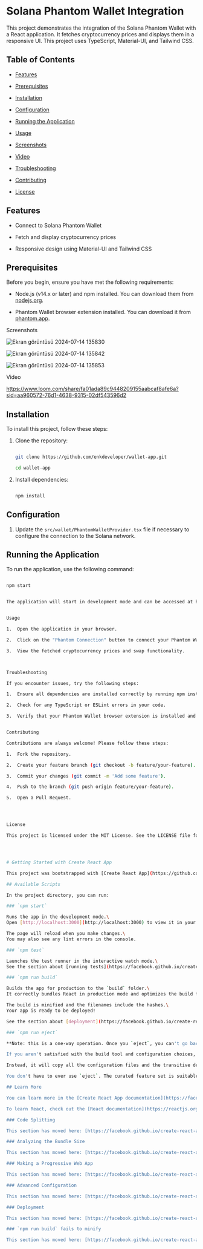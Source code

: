 # Solana Phantom Wallet Integration


This project demonstrates the integration of the Solana Phantom Wallet with a React application. It fetches cryptocurrency prices and displays them in a responsive UI. This project uses TypeScript, Material-UI, and Tailwind CSS.


## Table of Contents


- [Features](#features)

- [Prerequisites](#prerequisites)

- [Installation](#installation)

- [Configuration](#configuration)

- [Running the Application](#running-the-application)

- [Usage](#usage)

- [Screenshots](#screenshots)

- [Video](#video)

- [Troubleshooting](#troubleshooting)

- [Contributing](#contributing)

- [License](#license)


## Features

- Connect to Solana Phantom Wallet

- Fetch and display cryptocurrency prices

- Responsive design using Material-UI and Tailwind CSS


## Prerequisites

Before you begin, ensure you have met the following requirements:

- Node.js (v14.x or later) and npm installed. You can download them from [nodejs.org](https://nodejs.org/).

- Phantom Wallet browser extension installed. You can download it from [phantom.app](https://phantom.app/).



Screenshots

![Ekran görüntüsü 2024-07-14 135830](https://github.com/user-attachments/assets/a5c0da14-dc4a-4c94-bfcd-fd1b27670a52)

![Ekran görüntüsü 2024-07-14 135842](https://github.com/user-attachments/assets/63eae309-3e84-4adf-97d0-7276e0e638b8)

![Ekran görüntüsü 2024-07-14 135853](https://github.com/user-attachments/assets/1b7a540b-777c-4534-aaac-d5c2ed4143da)


Video

https://www.loom.com/share/fa01ada89c9448209155aabcaf8afe6a?sid=aa960572-76d1-4638-9315-02df543596d2


## Installation


To install this project, follow these steps:


1. Clone the repository:

    ```sh

    git clone https://github.com/enkdeveloper/wallet-app.git

    cd wallet-app

    ```


2. Install dependencies:

    ```sh

    npm install

    ```


## Configuration


1. Update the `src/wallet/PhantomWalletProvider.tsx` file if necessary to configure the connection to the Solana network.



## Running the Application


To run the application, use the following command:


```sh

npm start


The application will start in development mode and can be accessed at http://localhost:3000.


Usage

1.	Open the application in your browser.

2.	Click on the "Phantom Connection" button to connect your Phantom Wallet (currently disabled).

3.	View the fetched cryptocurrency prices and swap functionality.



Troubleshooting

If you encounter issues, try the following steps:

1.	Ensure all dependencies are installed correctly by running npm install.

2.	Check for any TypeScript or ESLint errors in your code.

3.	Verify that your Phantom Wallet browser extension is installed and configured properly.


Contributing

Contributions are always welcome! Please follow these steps:

1.	Fork the repository.

2.	Create your feature branch (git checkout -b feature/your-feature).

3.	Commit your changes (git commit -m 'Add some feature').

4.	Push to the branch (git push origin feature/your-feature).

5.	Open a Pull Request.




License

This project is licensed under the MIT License. See the LICENSE file for details.




# Getting Started with Create React App

This project was bootstrapped with [Create React App](https://github.com/facebook/create-react-app).

## Available Scripts

In the project directory, you can run:

### `npm start`

Runs the app in the development mode.\
Open [http://localhost:3000](http://localhost:3000) to view it in your browser.

The page will reload when you make changes.\
You may also see any lint errors in the console.

### `npm test`

Launches the test runner in the interactive watch mode.\
See the section about [running tests](https://facebook.github.io/create-react-app/docs/running-tests) for more information.

### `npm run build`

Builds the app for production to the `build` folder.\
It correctly bundles React in production mode and optimizes the build for the best performance.

The build is minified and the filenames include the hashes.\
Your app is ready to be deployed!

See the section about [deployment](https://facebook.github.io/create-react-app/docs/deployment) for more information.

### `npm run eject`

**Note: this is a one-way operation. Once you `eject`, you can't go back!**

If you aren't satisfied with the build tool and configuration choices, you can `eject` at any time. This command will remove the single build dependency from your project.

Instead, it will copy all the configuration files and the transitive dependencies (webpack, Babel, ESLint, etc) right into your project so you have full control over them. All of the commands except `eject` will still work, but they will point to the copied scripts so you can tweak them. At this point you're on your own.

You don't have to ever use `eject`. The curated feature set is suitable for small and middle deployments, and you shouldn't feel obligated to use this feature. However we understand that this tool wouldn't be useful if you couldn't customize it when you are ready for it.

## Learn More

You can learn more in the [Create React App documentation](https://facebook.github.io/create-react-app/docs/getting-started).

To learn React, check out the [React documentation](https://reactjs.org/).

### Code Splitting

This section has moved here: [https://facebook.github.io/create-react-app/docs/code-splitting](https://facebook.github.io/create-react-app/docs/code-splitting)

### Analyzing the Bundle Size

This section has moved here: [https://facebook.github.io/create-react-app/docs/analyzing-the-bundle-size](https://facebook.github.io/create-react-app/docs/analyzing-the-bundle-size)

### Making a Progressive Web App

This section has moved here: [https://facebook.github.io/create-react-app/docs/making-a-progressive-web-app](https://facebook.github.io/create-react-app/docs/making-a-progressive-web-app)

### Advanced Configuration

This section has moved here: [https://facebook.github.io/create-react-app/docs/advanced-configuration](https://facebook.github.io/create-react-app/docs/advanced-configuration)

### Deployment

This section has moved here: [https://facebook.github.io/create-react-app/docs/deployment](https://facebook.github.io/create-react-app/docs/deployment)

### `npm run build` fails to minify

This section has moved here: [https://facebook.github.io/create-react-app/docs/troubleshooting#npm-run-build-fails-to-minify](https://facebook.github.io/create-react-app/docs/troubleshooting#npm-run-build-fails-to-minify)
